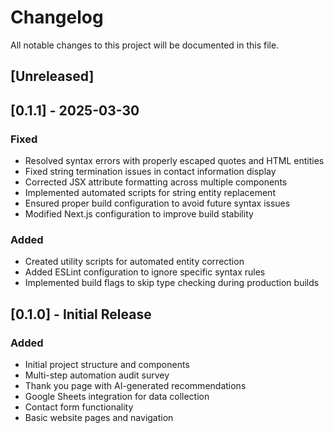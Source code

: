 # Changelog

All notable changes to this project will be documented in this file.

## [Unreleased]

## [0.1.1] - 2025-03-30

### Fixed
- Resolved syntax errors with properly escaped quotes and HTML entities
- Fixed string termination issues in contact information display
- Corrected JSX attribute formatting across multiple components
- Implemented automated scripts for string entity replacement
- Ensured proper build configuration to avoid future syntax issues
- Modified Next.js configuration to improve build stability

### Added
- Created utility scripts for automated entity correction
- Added ESLint configuration to ignore specific syntax rules
- Implemented build flags to skip type checking during production builds

## [0.1.0] - Initial Release

### Added
- Initial project structure and components
- Multi-step automation audit survey
- Thank you page with AI-generated recommendations
- Google Sheets integration for data collection
- Contact form functionality
- Basic website pages and navigation 